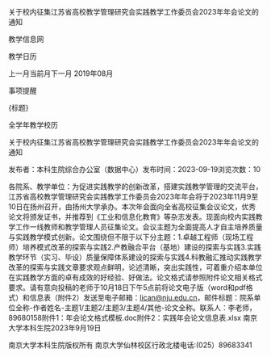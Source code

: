 






关于校内征集江苏省高校教学管理研究会实践教学工作委员会2023年年会论文的通知





























教学信息网







































教学日历



上一月当前月下一月
2019年08月





事项提醒


{标题}


全学年教学校历
























关于校内征集江苏省高校教学管理研究会实践教学工作委员会2023年年会论文的通知

发布者：本科生院综合办公室（数据中心）发布时间：2023-09-19浏览次数：10

各院系、教学单位：为促进实践教学的创新改革，搭建实践教学管理的交流平台，江苏省高校教学管理研究会实践教学工作委员会2023年年会将于2023年11月9至10日在扬州召开，由扬州大学承办。本次年会面向全省高校征集会议论文，优秀论文将颁发证书，并推荐到《工业和信息化教育》等杂志发表。现面向校内实践教学工作一线教师和教学管理人员征集论文。会议主题为全面提高人才自主培养质量与实践教学模式创新。论文围绕但不限于以下分主题：1.卓越工程师（现场工程师）培养模式改革的探索与实践2.产教融合平台（基地）建设的探索与实践3.实践教学环节（实习、毕设）质量保障体系建设的探索与实践4.科教融汇推动实践教学改革的探索与实践文章要求观点鲜明，论述清晰，突出实践性，可着重介绍本单位在实践教学方面的卓有成效的好经验、好做法。论文格式请参照附件论文相关格式要求。请有意向投稿的老师于10月18日下午5点前将论文电子版（word和pdf格式）和信息表（附件2）发送至电子邮箱：lican@nju.edu.cn，邮件标题：院系单位全称-作者姓名-主题1/主题2/主题3/主题4/其他-论文全称。联系人：李老师，89680158附件1：年会论文格式模板.doc附件2：实践年会论文信息表.xlsx 南京大学本科生院2023年9月19日

















南京大学本科生院版权所有
南京大学仙林校区行政北楼电话:(025）89683341























